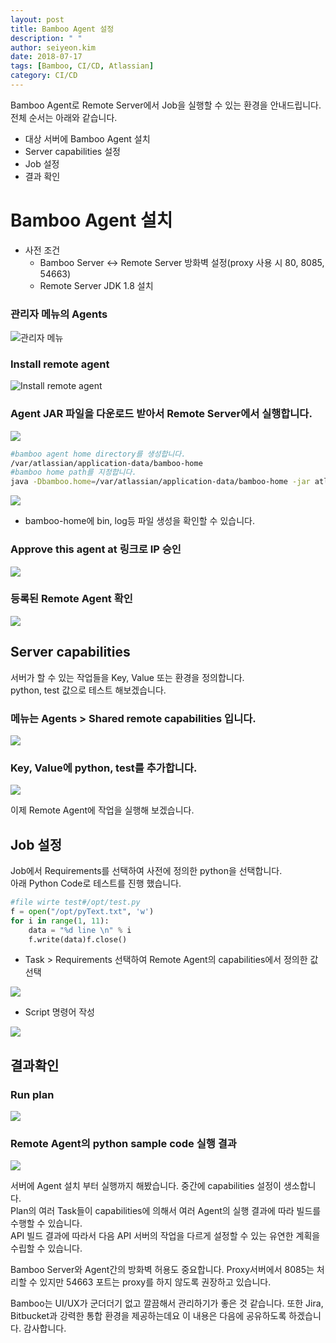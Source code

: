 ```yaml
---
layout: post
title: Bamboo Agent 설정
description: " " 
author: seiyeon.kim
date: 2018-07-17
tags: [Bamboo, CI/CD, Atlassian]
category: CI/CD
---
```

Bamboo Agent로 Remote Server에서 Job을 실행할 수 있는 환경을 안내드립니다.  
전체 순서는 아래와 같습니다.  

* 대상 서버에 Bamboo Agent 설치 
* Server capabilities 설정  
* Job 설정  
* 결과 확인 

# Bamboo Agent 설치

* 사전 조건  
    * Bamboo Server ↔ Remote Server 방화벽 설정(proxy 사용 시 80, 8085, 54663)      
    * Remote Server JDK 1.8 설치     


### 관리자 메뉴의 Agents 
![관리자 메뉴]({{"/assets/images/41553358/0"}})  

### Install remote agent 
![Install remote agent]({{"/assets/images/41553358/1"}})  


### Agent JAR 파일을 다운로드 받아서 Remote Server에서 실행합니다. 
![]({{"/assets/images/41553358/2"}})  

```bash
#bamboo agent home directory를 생성합니다.   
/var/atlassian/application-data/bamboo-home  
#bamboo home path를 지정합니다.
java -Dbamboo.home=/var/atlassian/application-data/bamboo-home -jar atlassian-bamboo-agent-installer-6.6.1.jar http://13.209.93.233:8085/agentServer/
```

![]({{"/assets/images/41553358/3"}})  
* bamboo-home에 bin, log등 파일 생성을 확인할 수 있습니다.  
###  Approve this agent at 링크로 IP 승인  

![]({{"/assets/images/41553358/4"}})  

###  등록된 Remote Agent 확인 
![]({{"/assets/images/41553358/5"}})  

## Server capabilities  
서버가 할 수 있는 작업들을 Key, Value 또는 환경을 정의합니다.  
python, test 값으로 테스트 해보겠습니다.  
### 메뉴는 Agents > Shared remote capabilities 입니다.  

![]({{"/assets/images/41553358/6"}})  

### Key, Value에 python, test를 추가합니다.  
![]({{"/assets/images/41553358/7"}})  

이제 Remote Agent에 작업을 실행해 보겠습니다.  

## Job 설정
Job에서 Requirements를 선택하여 사전에 정의한 python을 선택합니다.  
아래 Python Code로 테스트를 진행 했습니다.  

```python
#file wirte test#/opt/test.py
f = open("/opt/pyText.txt", 'w')
for i in range(1, 11):
    data = "%d line \n" % i
    f.write(data)f.close()
```
* Task > Requirements 선택하여 Remote Agent의 capabilities에서 정의한 값 선택  

![]({{"/assets/images/41553358/8"}})  

* Script 명령어 작성 

![]({{"/assets/images/41553358/9"}})  

## 결과확인
###  Run plan

![]({{"/assets/images/41553358/10"}})  

###  Remote Agent의 python sample code 실행 결과 

![]({{"/assets/images/41553358/11"}})  

서버에 Agent 설치 부터 실행까지 해봤습니다. 중간에 capabilities 설정이 생소합니다.  
Plan의 여러 Task들이 capabilities에 의해서 여러 Agent의 실행 결과에 따라 빌드를 수행할 수 있습니다.  
API 빌드 결과에 따라서 다음 API 서버의 작업을 다르게 설정할 수 있는 유연한 계획을 수립할 수 있습니다.  

Bamboo Server와 Agent간의 방화벽 허용도 중요합니다. Proxy서버에서 8085는 처리할 수 있지만 54663 포트는 proxy를 하지 않도록 권장하고 있습니다.  

Bamboo는 UI/UX가 군더더기 없고 깔끔해서 관리하기가 좋은 것 같습니다.
또한 Jira, Bitbucket과 강력한 통합 환경을 제공하는데요 이 내용은 다음에 공유하도록 하겠습니다.
감사합니다.
